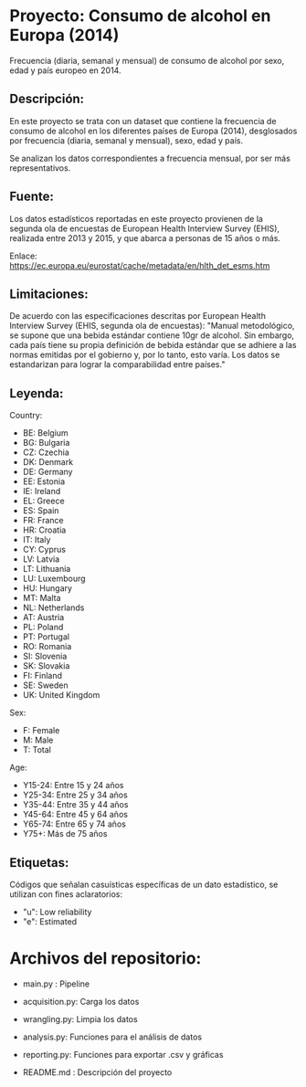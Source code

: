 # Proyecto: Consumo de alcohol en Europa (2014)
Frecuencia (diaria, semanal y mensual) de consumo de alcohol por sexo, edad y país europeo en 2014.

## Descripción:
En este proyecto se trata con un dataset que contiene la frecuencia de consumo de alcohol en los diferentes países de Europa (2014), desglosados por frecuencia (diaria, semanal y mensual), sexo, edad y país.

Se analizan los datos correspondientes a frecuencia mensual, por ser más representativos.

## Fuente:
Los datos estadísticos reportadas en este proyecto provienen de la segunda ola de encuestas de  European Health Interview Survey (EHIS), realizada entre 2013 y 2015, y que abarca a personas de 15 años o más.

Enlace: https://ec.europa.eu/eurostat/cache/metadata/en/hlth_det_esms.htm

## Limitaciones:
De acuerdo con las especificaciones descritas por European Health Interview Survey (EHIS, segunda ola de encuestas):
"Manual metodológico, se supone que una bebida estándar contiene 10gr de alcohol. Sin embargo, cada país tiene su propia definición de bebida estándar que se adhiere a las normas emitidas por el gobierno y, por lo tanto, esto varía. Los datos se estandarizan para lograr la comparabilidad entre países."

## Leyenda:
Country:
- BE: Belgium
- BG: Bulgaria
- CZ: Czechia
- DK: Denmark
- DE: Germany
- EE: Estonia
- IE: Ireland
- EL: Greece
- ES: Spain
- FR: France
- HR: Croatia
- IT: Italy
- CY: Cyprus
- LV: Latvia
- LT: Lithuania
- LU: Luxembourg
- HU: Hungary
- MT: Malta
- NL: Netherlands
- AT: Austria
- PL: Poland
- PT: Portugal
- RO: Romania
- SI: Slovenia
- SK: Slovakia
- FI: Finland
- SE: Sweden
- UK: United Kingdom

Sex:
- F: Female
- M: Male
- T: Total

Age:
- Y15-24: Entre 15 y 24 años
- Y25-34: Entre 25 y 34 años
- Y35-44: Entre 35 y 44 años
- Y45-64: Entre 45 y 64 años
- Y65-74: Entre 65 y 74 años
- Y75+: Más de 75 años

## Etiquetas:
Códigos que señalan casuísticas específicas de un dato estadístico, se utilizan con fines aclaratorios:
- "u": Low reliability
- "e": Estimated

# Archivos del repositorio:
- main.py : Pipeline
- acquisition.py: Carga los datos
- wrangling.py: Limpia los datos
- analysis.py: Funciones para el análisis de datos
- reporting.py: Funciones para exportar .csv y gráficas

- README.md : Descripción del proyecto
